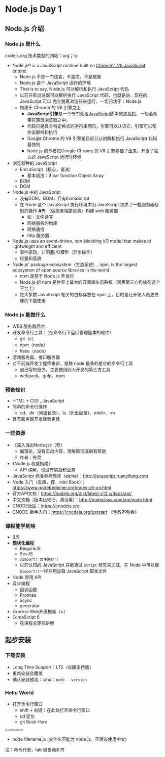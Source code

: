 # Node.js Day 1

## Node.js 介绍

### Node.js 是什么

nodejs.org  技术类型的网站：org；io

- Node.js® is a JavaScript runtime built on [Chrome's V8 JavaScript engine](https://v8.dev/).
  - Node.js 不是一门语言，不是库，不是框架
  - Node.js 是个 JavaScript 运行的环境
  - That is to say, Node.js 可以解析和执行 JavaScript 代码
  - 以前只有浏览器可以解析执行 JavaScript 代码，也就是说，现在的 JavaScript 可以 完全脱离浏览器来运行，一切归功于：Node.js
  - 构建于 Chrome 的 V8 引擎之上
    - **JavaScript引擎**是一个专门处理[JavaScript](https://zh.wikipedia.org/wiki/JavaScript)脚本的[虚拟机](https://zh.wikipedia.org/wiki/虚拟机)，一般会附带在[网页浏览器](https://zh.wikipedia.org/wiki/网页浏览器)之中。
    - 代码只是具有特定格式的字符串而已，引擎可以认识它，引擎可以帮你去解析和执行
    - Google Chrome 的 V8 引擎是目前公认的解析执行 JavaScript 代码最快的
    - Node.js 的作者把Google Chrome 的 V8 引擎移植了出来，开发了独立的 JavaScript 运行时环境
- 浏览器种的 JavaScript
  - EmcaScript（核心，语法）
    - 基本语法：if  var function Object Array
  - BOM
  - DOM
- Node.js 中的 JavaScript
  - 没有DOM，BOM，只有EcmaScript
  - 在 Node 这个 JavaScript 执行环境中为 JavaScript 提供了一些服务器级别的操作 **API** （做服务端那些事）构建 web 服务器
    - 如：文件读写
    - 网络服务的构建
    - 网络通信
    - http 服务器
- Node.js uses an event-driven, non-blocking I/O model that makes id lightweight and efficient.
  - 事件驱动、非阻塞I/O模型（异步操作）
  - 轻量和高效
- Node.js' package ecosystem（生态系统）, npm, is the largest ecosystem of open source libraries in the world.
  - npm 是基于 Node.js 开发的
  - Node.js 的 npm 是世界上最大的开源库生态系统（常用第三方包放在这个平台上）
  - 绝大多数 JavaScript 相关的包都存放在 npm 上，目的是让开发人员更方便的下载使用

### Node.js 能做什么

- WEB 服务器后台
- 开发命令行工具：（在命令行下运行管理版本的软件）
  - git（c）
  - npm（node）
  - hexo（node）
- 游戏服务器，接口服务器
- 对于前端开发工程师来讲，接触 node 最多的是它的命令行工具
  - 自己写的很少，主要使用别人开发的第三方工具
  - webpack、gulp、npm

### 预备知识

- HTML + CSS , JavaScript
- 简单的命令行操作
  - cd、dir（列出目录）、ls（列出目录）、mkdir、rm
- 具有服务器开发经验更佳

### 一些资源

- 《深入浅出Node.js》（荐）
  - 偏理论，没有实战内容，理解原理底层有帮助
  - 作者：朴灵
- 《Node.js 权威指南》
  - API 讲解，也没有实战和业务
- JavaScript 标准参考教程（alpha）：http://javascript.ruanyifeng.com
- Node 入门（有趣，荐，mini Book）：https://www.nodebeginner.org/index-zh-cn.html
- 官方API文档：https://nodejs.org/dist/latest-v12.x/docs/api/
- 中文文档（版本比较旧，凑活看）：http://nodeclass.com/api/node.html
- CNODE社区：https://cnodejs.org
- CNODE-新手入门：https://cnodejs.org/getstart 《包教不包会》

### 课程能学到啥

- B/S
- **模块化编程**
  - RequireJS
  - SeaJS
  - `@import('文件路径')`
  - 以前认知的 JavaScript 只能通过 `script` 标签来加载，在 Node 中可以像`@import()`一样引用加载 JavaScript 脚本文件
- Node 常用 API
- 异步编程
  - 回调函数
  - Promise
  - async
  - generator
- Express Web开发框架（×）
- EcmaScript 6
  - 在课程总穿插讲解

## 起步安装

### 下载安装

- Long Time Support：LTS（长期支持版）
- 重新安装会覆盖
- 确认安装成功：cmd：`node --version`

### Hello World

- 打开命令行窗口
  - shift + 右键：在此处打开命令行窗口
  - cd 定位
  - git Bush Here

<img src="E:\MarkDown\FrontEnd\Node\images\1571755550573.png" alt="1571755550573" style="zoom: 50%;" />

- node  filename.js (文件名不能为 node.js，不建议使用中文)

注：命令行里，tab 键自动补齐